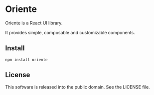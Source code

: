 # Oriente

Oriente is a React UI library.

It provides simple, composable and customizable components.

## Install

```
npm install oriente
```

## License

This software is released into the public domain. See the LICENSE file.
